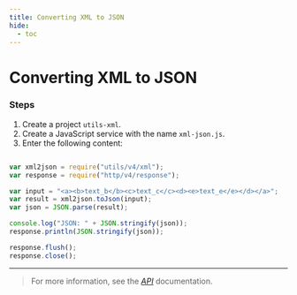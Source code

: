 ```yaml
---
title: Converting XML to JSON
hide:
  - toc
---
```


Converting XML to JSON
===

### Steps

1. Create a project `utils-xml`.
2. Create a JavaScript service with the name `xml-json.js`.
3. Enter the following content:

```javascript

var xml2json = require("utils/v4/xml");
var response = require("http/v4/response");

var input = "<a><b>text_b</b><c>text_c</c><d><e>text_e</e></d></a>";
var result = xml2json.toJson(input);
var json = JSON.parse(result);

console.log("JSON: " + JSON.stringify(json));
response.println(JSON.stringify(json));

response.flush();
response.close();

```

---

> For more information, see the *[API](../../api/)* documentation.
